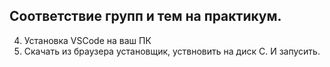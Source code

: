 ## Соответствие групп и тем на практикум.

4. Установка VSCode на ваш ПК
5. Скачать из браузера установщик, уствновить на диск С. И запусить.